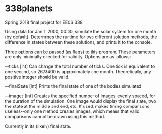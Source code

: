 # 338planets
Spring 2018 final project for EECS 338

Using data for Jan 1, 2000, 00:00, simulate the solar system for one month (by default). Determines the runtime for two different solution methods, the difference in states between these solutions, and prints it to the console.

Three options can be passed (as flags) to this program. These parameters are only minimally checked for validity. Options are as follows:



--ticks \[int]
  Can change the total number of ticks. One tick is equivalent to one second, so 2678400 is approximately one month. Theoretically, any positive integer should be valid. 



--finalState \[int]
  Prints the final state of one of the bodies simulated



--images \[int]
  Creates the specified number of images, evenly spaced, for the duration of the simulation. One image would display the final state, two the state at the middle and end, etc. If used, makes timing comparisons useless--only one method creates images, which means that valid comparisons cannot be drawn using this method.



Currently in its (likely) final state. 
